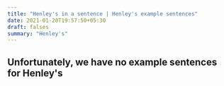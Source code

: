 ```yaml
---
title: "Henley's in a sentence | Henley's example sentences"
date: 2021-01-20T19:57:50+05:30
draft: falses
summary: "Henley's"
---
```

## Unfortunately, we have no example sentences for Henley's                 
